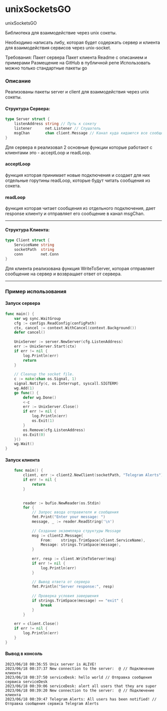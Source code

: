 # unixSocketsGO
unixSocketsGO

Библиотека для взаимодействие через unix сокеты.

Необходимо написать либу, которая будет содержать сервер и клиента для взаимодействия сервисов через unix-socket. 

Требования:
Пакет сервера
Пакет клиента
Readme с описанием и примерами
Размещение на GitHub в публичной репе
Использовать можно только стандартные пакеты go

### Описание

Реализованы пакеты server и client для взаимодействия через unix сокеты.
#### Структура Сервера:
```go
type Server struct {
    listenAddress string // Путь к сокету
    listener      net.Listener // Слушатель
    msgChan       chan client.Message // Канал куда кидаются все сообщения, которые приходят на сервер
}
```

Для сервера я реализовал 2 основные функции которые работают с клиентами это - acceptLoop и readLoop.

#### acceptLoop
функция которая принимает новые подключения и создает для них отдельные горутины readLoop, которые будут читать сообщения из сокета.

#### readLoop 
функция которая читает сообщения из отдельного подключения, дает response клиенту и отправляет его сообщение в канал msgChan.

-----------------------------------

#### Структура Клиента:
```go
type Client struct {
	ServiceName string
	socketPath  string
	conn        net.Conn
}
```

Для клиента реализована функция WriteToServer, которая отправляет сообщение на сервер и возвращает ответ от сервера.

-----------------------------------


### Пример использования

#### Запуск сервера
```go
func main() {
    var wg sync.WaitGroup
    cfg := configs.ReadConfig(configPath)
    ctx, cancel := context.WithCancel(context.Background())
    defer cancel()
    
    UnixServer := server.NewServer(cfg.ListenAddress)
    err := UnixServer.Start(ctx)
    if err != nil {
        log.Println(err)
        return
    }
    
    // Cleanup the socket file.
    c := make(chan os.Signal, 1)
    signal.Notify(c, os.Interrupt, syscall.SIGTERM)
    wg.Add(1)
    go func() {
        defer wg.Done()
        <-c
        err := UnixServer.Close()
        if err != nil {
            log.Println(err)
            os.Exit(1)
        }
        os.Remove(cfg.ListenAddress)
        os.Exit(0)
    }()
    wg.Wait()
}
```

#### Запуск клиента
```go
    func main() {
        client, err := client2.NewClient(socketPath, "Telegram Alerts")
        if err != nil {
            return
        }
		
        
        reader := bufio.NewReader(os.Stdin)
        for {
            // Запрос ввода отправителя и сообщения
            fmt.Print("Enter your message: ")
            message, _ := reader.ReadString('\n')
            
            // Создание экземпляра структуры Message
            msg := client2.Message{
                From:    strings.TrimSpace(client.ServiceName),
                Message: strings.TrimSpace(message),
            }
            
            err, resp := client.WriteToServer(msg)
            if err != nil {
                log.Println(err)
            }
            
            // Вывод ответа от сервера
            fmt.Println("Server response:", resp)
            
            // Проверка условия завершения
            if strings.TrimSpace(message) == "exit" {
                break
            }
        }
		
    err = client.Close()
    if err != nil {
        log.Println(err)
    }
}
```


#### Вывод в консоль
```
2023/06/18 00:36:55 Unix server is ALIVE!
2023/06/18 00:37:37 New connection to the server:  @ // Подключение клиента
2023/06/18 00:37:50 serviceDesk: hello world // Отправка сообщения сервиса serviceDesk
2023/06/18 00:39:06 serviceDesk: alert all users that they are super
2023/06/18 00:39:20 New connection to the server:  @ // Подключение клиента
2023/06/18 00:39:47 Telegram Alerts: All users has been notified! // Отправка сообщения сервиса Telegram Alerts
```


